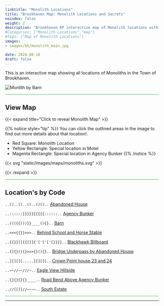 ```yaml
---
linktitle: "Monolith Locations"
title: "Brookhaven Map: Monolith Locations and Secrets"
noindex: false
weight: 2
description: "Brookhaven RP interactive map of Monolith locations with details."
#Categories: ["Monolith Locations","map"]
#Tags: ["Map of Monolith Locations"]
images: 
- images/bh/monolith_main.jpg

date: 2024-08-18
draft: false
--- 
```



This is an interactive map showing all locations of Monoliths in the Town of Brookhaven.

![Monlith by Barn](/images/bh/monolith_main.jpg?width=400px)

<hr style="background-color: #28b44c" size=8>

## View Map

{{< expand title="Click to reveal Monolith Map" >}} 

{{% notice style="tip" %}}
You can click the outlined areas in the image to find out more details about that location!.

- Red Square: Monolith Location
- Yellow Rectangle: Special location in Motel
- Magenta Rectangle: Special location in Agency Bunker
{{% /notice %}}

{{< svg "static/images/maps/monoliths.svg" >}}

{{< /expand >}}

<hr style="background-color: #28b44c" size=8>

## Location's by Code

<span class="copy-to-clipboard" style="align: center"><code class="copy-to-clipboard-code" data-code="..()..()..()..()()..">..()..()..()..()()..</code></span> [Abandoned House](abandoned-house)

<span class="copy-to-clipboard" style="align: center"><code class="copy-to-clipboard-code" data-code="..::::::}}}}}{{{{{::::::..">..::::::}}}}}{{{{{::::::..</code></span> [Agency Bunker](agency-bunker)

<span class="copy-to-clipboard" style="align: center"><code class="copy-to-clipboard-code" data-code="..((({{)))}}____(){}..">..((({{)))}}____(){}..</code></span> [Barn](barn)

<span class="copy-to-clipboard" style="align: center"><code class="copy-to-clipboard-code" data-code="..<<<{{}}>>>..">..<<<{{}}>>>..</code></span> [Behind School and Horse Stable](behind-school-and-horse-stable)

<span class="copy-to-clipboard" style="align: center"><code class="copy-to-clipboard-code" data-code="..{{}}]]{{]]]{'['['['[}}}}..">..{{}}]]{{]]]{'['['['[}}}}..</code></span> [Blackhawk Billboard](blackhawk-billboard)

<span class="copy-to-clipboard" style="align: center"><code class="copy-to-clipboard-code" data-code="..(){}(){}>>>{}(){}..">..(){}(){}>>>{}(){}..</code></span> [Bridge Underpass by Abandoned House](bridge-underpass)

<span class="copy-to-clipboard" style="align: center"><code class="copy-to-clipboard-code" data-code="..][][][.....][][][..">..][][][.....][][][..</code></span> [Crown Point house 23 and 24](crown-point)

<span class="copy-to-clipboard" style="align: center"><code class="copy-to-clipboard-code" data-code="..~~//~~///~..">..\~\~//\~\~///~..</code></span> [Eagle View Hillside](eagle-view)

<span class="copy-to-clipboard" style="align: center"><code class="copy-to-clipboard-code" data-code="..{}{}{}{}____..">..{}{}{}{}____..</code></span> [Road Bend Above Agency Bunker](road-bend-above-agency-bunker)

<span class="copy-to-clipboard" style="align: center"><code class="copy-to-clipboard-code" data-code="..//[[]]//~~~~..">..//[[]]//~~~~..</code></span> [South Estate](south-estate)

<hr style="background-color: #28b44c" size=8>

---
